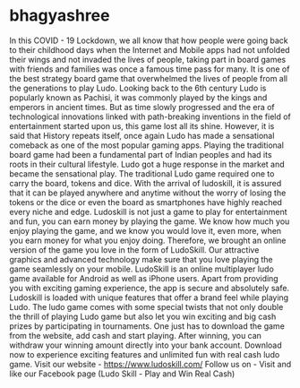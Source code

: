 # bhagyashree
In this COVID - 19 Lockdown, we all know that how people were going back to their childhood days when the Internet and Mobile apps had not unfolded their wings and not invaded the lives of people, taking part in board games with friends and families was once a famous time pass for many. It is one of the best strategy board game that overwhelmed the lives of people from all the generations to play Ludo.  Looking back to the 6th century Ludo is popularly known as Pachisi, it was commonly played by the kings and emperors in ancient times. But as time slowly progressed and the era of technological innovations linked with path-breaking inventions in the field of entertainment started upon us, this game lost all its shine.  However, it is said that History repeats itself, once again Ludo has made a sensational comeback as one of the most popular gaming apps. Playing the traditional board game had been a fundamental part of Indian peoples and had its roots in their cultural lifestyle. Ludo got a huge response in the market and became the sensational play.  The traditional Ludo game required one to carry the board, tokens and dice. With the arrival of ludoskill, it is assured that it can be played anywhere and anytime without the worry of losing the tokens or the dice or even the board as smartphones have highly reached every niche and edge. Ludoskill is not just a game to play for entertainment and fun, you can earn money by playing the game. We know how much you enjoy playing the game, and we know you would love it, even more, when you earn money for what you enjoy doing.  Therefore, we brought an online version of the game you love in the form of LudoSkill. Our attractive graphics and advanced technology make sure that you love playing the game seamlessly on your mobile. LudoSkill is an online multiplayer ludo game available for Android as well as iPhone users. Apart from providing you with exciting gaming experience, the app is secure and absolutely safe. Ludoskill is loaded with unique features that offer a brand feel while playing Ludo. The ludo game comes with some special twists that not only double the thrill of playing Ludo game but also let you win exciting and big cash prizes by participating in tournaments.  One just has to download the game from the website, add cash and start playing. After winning, you can withdraw your winning amount directly into your bank account. Download now to experience exciting features and unlimited fun with real cash ludo game. Visit our website - https://www.ludoskill.com/  Follow us on - Visit and like our Facebook page (Ludo Skill - Play and Win Real Cash)

